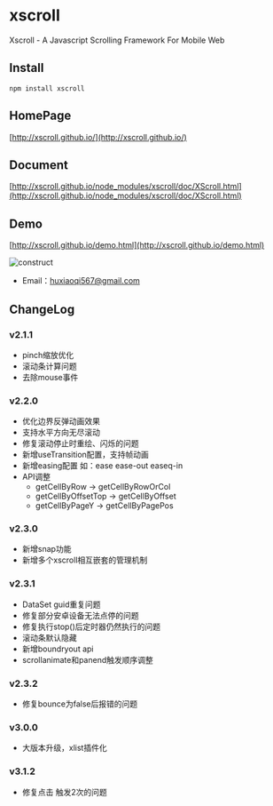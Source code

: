 
# xscroll

Xscroll - A Javascript Scrolling Framework For Mobile Web

## Install

```
npm install xscroll

```
## HomePage

[http://xscroll.github.io/](http://xscroll.github.io/)


## Document

[http://xscroll.github.io/node_modules/xscroll/doc/XScroll.html](http://xscroll.github.io/node_modules/xscroll/doc/XScroll.html)

## Demo

[http://xscroll.github.io/demo.html](http://xscroll.github.io/demo.html)

![construct](http://gtms04.alicdn.com/tps/i4/TB13LoRGVXXXXXmXpXX7yy27VXX-1414-1128.png_600x600.jpg)


 - Email：<huxiaoqi567@gmail.com>


## ChangeLog    

### v2.1.1
- pinch缩放优化
- 滚动条计算问题
- 去除mouse事件

### v2.2.0
- 优化边界反弹动画效果
- 支持水平方向无尽滚动
- 修复滚动停止时重绘、闪烁的问题
- 新增useTransition配置，支持帧动画
- 新增easing配置 如：ease ease-out easeq-in
- API调整 
    - getCellByRow -> getCellByRowOrCol
    - getCellByOffsetTop -> getCellByOffset
    - getCellByPageY -> getCellByPagePos


### v2.3.0
- 新增snap功能
- 新增多个xscroll相互嵌套的管理机制

### v2.3.1
- DataSet guid重复问题
- 修复部分安卓设备无法点停的问题
- 修复执行stop()后定时器仍然执行的问题
- 滚动条默认隐藏
- 新增boundryout api
- scrollanimate和panend触发顺序调整

### v2.3.2
- 修复bounce为false后报错的问题

### v3.0.0
- 大版本升级，xlist插件化

### v3.1.2
- 修复点击 触发2次的问题